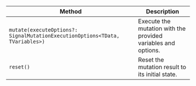 | Method | Description |
| --- | --- |
| `mutate(executeOptions?: SignalMutationExecutionOptions<TData, TVariables>)` | Execute the mutation with the provided variables and options. |
| `reset()` | Reset the mutation result to its initial state. |


